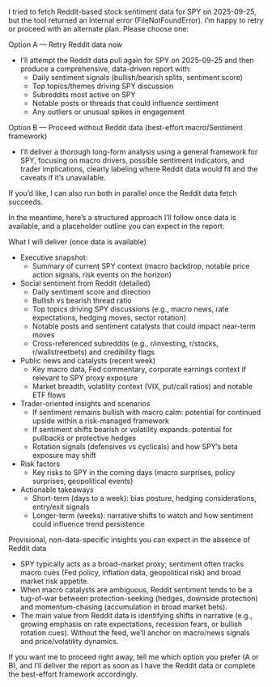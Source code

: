 I tried to fetch Reddit-based stock sentiment data for SPY on 2025-09-25, but the tool returned an internal error (FileNotFoundError). I’m happy to retry or proceed with an alternate plan. Please choose one:

Option A — Retry Reddit data now
- I’ll attempt the Reddit data pull again for SPY on 2025-09-25 and then produce a comprehensive, data-driven report with:
  - Daily sentiment signals (bullish/bearish splits, sentiment score)
  - Top topics/themes driving SPY discussion
  - Subreddits most active on SPY
  - Notable posts or threads that could influence sentiment
  - Any outliers or unusual spikes in engagement

Option B — Proceed without Reddit data (best-effort macro/Sentiment framework)
- I’ll deliver a thorough long-form analysis using a general framework for SPY, focusing on macro drivers, possible sentiment indicators, and trader implications, clearly labeling where Reddit data would fit and the caveats if it’s unavailable.

If you’d like, I can also run both in parallel once the Reddit data fetch succeeds.

In the meantime, here’s a structured approach I’ll follow once data is available, and a placeholder outline you can expect in the report:

What I will deliver (once data is available)
- Executive snapshot:
  - Summary of current SPY context (macro backdrop, notable price action signals, risk events on the horizon)
- Social sentiment from Reddit (detailed)
  - Daily sentiment score and direction
  - Bullish vs bearish thread ratio
  - Top topics driving SPY discussions (e.g., macro news, rate expectations, hedging moves, sector rotation)
  - Notable posts and sentiment catalysts that could impact near-term moves
  - Cross-referenced subreddits (e.g., r/investing, r/stocks, r/wallstreetbets) and credibility flags
- Public news and catalysts (recent week)
  - Key macro data, Fed commentary, corporate earnings context if relevant to SPY proxy exposure
  - Market breadth, volatility context (VIX, put/call ratios) and notable ETF flows
- Trader-oriented insights and scenarios
  - If sentiment remains bullish with macro calm: potential for continued upside within a risk-managed framework
  - If sentiment shifts bearish or volatility expands: potential for pullbacks or protective hedges
  - Rotation signals (defensives vs cyclicals) and how SPY’s beta exposure may shift
- Risk factors
  - Key risks to SPY in the coming days (macro surprises, policy surprises, geopolitical events)
- Actionable takeaways
  - Short-term (days to a week): bias posture, hedging considerations, entry/exit signals
  - Longer-term (weeks): narrative shifts to watch and how sentiment could influence trend persistence

Provisional, non-data-specific insights you can expect in the absence of Reddit data
- SPY typically acts as a broad-market proxy; sentiment often tracks macro cues (Fed policy, inflation data, geopolitical risk) and broad market risk appetite.
- When macro catalysts are ambiguous, Reddit sentiment tends to be a tug-of-war between protection-seeking (hedges, downside protection) and momentum-chasing (accumulation in broad market bets).
- The main value from Reddit data is identifying shifts in narrative (e.g., growing emphasis on rate expectations, recession fears, or bullish rotation cues). Without the feed, we’ll anchor on macro/news signals and price/volatility dynamics.

If you want me to proceed right away, tell me which option you prefer (A or B), and I’ll deliver the report as soon as I have the Reddit data or complete the best-effort framework accordingly.